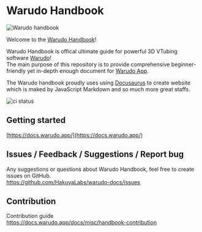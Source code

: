 
# Warudo Handbook

![Warudo handbook](https://docs.warudo.app/doc-img/intro-cover.jpg)

Welcome to the [Warudo Handbook](https://docs.warudo.app/)!

Warudo Handbook is offical ultimate guide for powerful 3D VTubing software [Warudo](https://warudo.app/)!   
The main purpose of this repository is to provide comprehensive beginner-friendly yet in-depth enough document for [Warudo App](https://warudo.app/).

The Warudo handbook proudly uses using [Docusaurus](https://docusaurus.io/) to create website which is maked by JavaScript Markdown and so much more great staffs.

![ci status](https://github.com/HakuyaLabs/warudo-docs/actions/workflows/<WORKFLOW_FILE>/badge.svg)


## Getting started
[https://docs.warudo.app/](https://docs.warudo.app/)

## Issues / Feedback / Suggestions / Report bug

Any suggestions or questions about Warudo Handbook, feel free to create issues on GitHub.  
https://github.com/HakuyaLabs/warudo-docs/issues
 
## Contribution

Contribution guide  
https://docs.warudo.app/docs/misc/handbook-contribution

